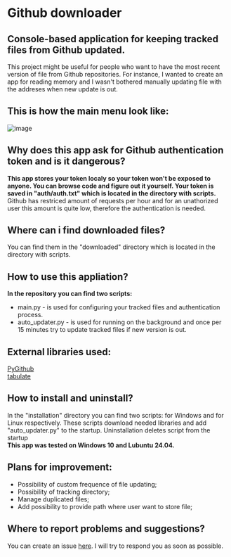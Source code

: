 # Github downloader

## Console-based application for keeping tracked files from Github updated.

This project might be useful for people who want to have the most recent version of file from Github repositories.
For instance, I wanted to create an app for reading memory and I wasn't bothered manually updating file with the addreses when new update is out.

## This is how the main menu look like:
![image](https://github.com/user-attachments/assets/530fe2a8-8c47-48e7-850f-91916db1e96c)

## Why does this app ask for Github authentication token and is it dangerous?
**This app stores your token localy so your token won't be exposed to anyone. You can browse code and figure out it yourself. Your token is saved in "auth/auth.txt" which is located in the directory with scripts.**\
Github has restriced amount of requests per hour and for an unathorized user this amount is quite low, therefore the authentication is needed.

## Where can i find downloaded files?
You can find them in the "downloaded" directory which is located in the directory with scripts.

## How to use this appliation?
**In the repository you can find two scripts:**
  - main.py - is used for configuring your tracked files and authentication process.
  - auto_updater.py - is used for running on the background and once per 15 minutes try to update tracked files if new version is out.

## External libraries used:
[PyGithub](https://pypi.org/project/PyGithub)\
[tabulate](https://pypi.org/project/tabulate)

## How to install and uninstall?
In the "installation" directory you can find two scripts: for Windows and for Linux respectively. These scripts download needed libraries and add "auto_updater.py" to the startup. Uninstallation deletes script from the startup\
**This app was tested on Windows 10 and Lubuntu 24.04.**

## Plans for improvement:
  - Possibility of custom frequence of file updating;
  - Possibility of tracking directory;
  - Manage duplicated files;
  - Add possibility to provide path where user want to store file;
    
## Where to report problems and suggestions?
You can create an issue [here](https://github.com/revel111/GithubDownloader/issues). I will try to respond you as soon as possible.
